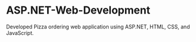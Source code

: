 # ASP.NET-Web-Development
Developed Pizza ordering web application using ASP.NET, HTML, CSS, and JavaScript.

